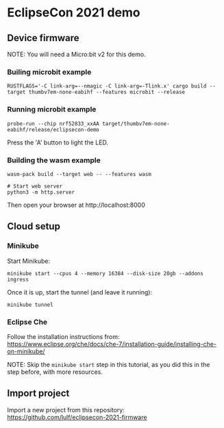 # EclipseCon 2021 demo

## Device firmware

NOTE: You will need a Micro:bit v2 for this demo.

### Builing microbit example

```
RUSTFLAGS='-C link-arg=--nmagic -C link-arg=-Tlink.x' cargo build --target thumbv7em-none-eabihf --features microbit --release
```

### Running microbit example

```
probe-run --chip nrf52833_xxAA target/thumbv7em-none-eabihf/release/eclipsecon-demo
```

Press the 'A' button to light the LED.

### Building the wasm example

```
wasm-pack build --target web -- --features wasm

# Start web server
python3 -m http.server
```

Then open your browser at http://localhost:8000

## Cloud setup

### Minikube

Start Minikube:

```
minikube start --cpus 4 --memory 16384 --disk-size 20gb --addons ingress
```

Once it is up, start the tunnel (and leave it running):

```
minikube tunnel
```

### Eclipse Che

Follow the installation instructions from: https://www.eclipse.org/che/docs/che-7/installation-guide/installing-che-on-minikube/

NOTE: Skip the `minikube start` step in this tutorial, as you did this in the step before, with more resources.

## Import project

Import a new project from this repository: https://github.com/lulf/eclipsecon-2021-firmware
